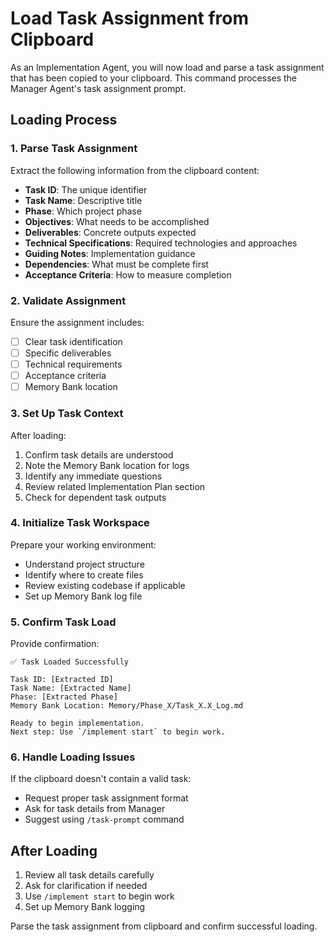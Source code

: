 # Load Task Assignment from Clipboard

As an Implementation Agent, you will now load and parse a task assignment that has been copied to your clipboard. This command processes the Manager Agent's task assignment prompt.

## Loading Process

### 1. Parse Task Assignment
Extract the following information from the clipboard content:

- **Task ID**: The unique identifier
- **Task Name**: Descriptive title
- **Phase**: Which project phase
- **Objectives**: What needs to be accomplished
- **Deliverables**: Concrete outputs expected
- **Technical Specifications**: Required technologies and approaches
- **Guiding Notes**: Implementation guidance
- **Dependencies**: What must be complete first
- **Acceptance Criteria**: How to measure completion

### 2. Validate Assignment
Ensure the assignment includes:
- [ ] Clear task identification
- [ ] Specific deliverables
- [ ] Technical requirements
- [ ] Acceptance criteria
- [ ] Memory Bank location

### 3. Set Up Task Context
After loading:
1. Confirm task details are understood
2. Note the Memory Bank location for logs
3. Identify any immediate questions
4. Review related Implementation Plan section
5. Check for dependent task outputs

### 4. Initialize Task Workspace
Prepare your working environment:
- Understand project structure
- Identify where to create files
- Review existing codebase if applicable
- Set up Memory Bank log file

### 5. Confirm Task Load
Provide confirmation:
```
✅ Task Loaded Successfully

Task ID: [Extracted ID]
Task Name: [Extracted Name]
Phase: [Extracted Phase]
Memory Bank Location: Memory/Phase_X/Task_X.X_Log.md

Ready to begin implementation.
Next step: Use `/implement start` to begin work.
```

### 6. Handle Loading Issues
If the clipboard doesn't contain a valid task:
- Request proper task assignment format
- Ask for task details from Manager
- Suggest using `/task-prompt` command

## After Loading
1. Review all task details carefully
2. Ask for clarification if needed
3. Use `/implement start` to begin work
4. Set up Memory Bank logging

Parse the task assignment from clipboard and confirm successful loading.